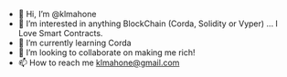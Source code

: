 - 👋 Hi, I’m @klmahone
- 👀 I’m interested in anything BlockChain (Corda, Solidity or Vyper) ... I Love Smart Contracts.
- 🌱 I’m currently learning Corda
- 💞️ I’m looking to collaborate on making me rich!
- 📫 How to reach me klmahone@gmail.com

<!---
klmahone/klmahone is a ✨ special ✨ repository because its `README.md` (this file) appears on your GitHub profile.
You can click the Preview link to take a look at your changes.
--->
